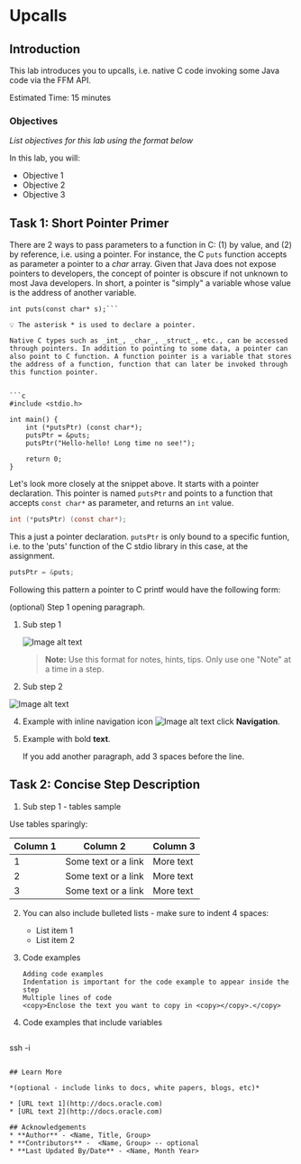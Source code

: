 #  Upcalls

## Introduction


This lab introduces you to upcalls, i.e. native C code invoking some Java code via the FFM API.

Estimated Time: 15 minutes


### Objectives

*List objectives for this lab using the format below*

In this lab, you will:
* Objective 1
* Objective 2
* Objective 3


## Task 1: Short Pointer Primer

There are 2 ways to pass parameters to a function in C: (1) by value, and (2) by reference, i.e. using a pointer. For instance, the C `puts` function accepts as parameter a pointer to a _char_ array. Given that Java does not expose pointers to developers, the concept of pointer is obscure if not unknown to most Java developers. In short, a pointer is "simply" a variable whose value is the address of another variable.

```
int puts(const char* s);```

💡 The asterisk * is used to declare a pointer. 

Native C types such as _int_, _char_, _struct_, etc., can be accessed through pointers. In addition to pointing to some data, a pointer can also point to C function. A function pointer is a variable that stores the address of a function, function that can later be invoked through this function pointer.


```c
#include <stdio.h>

int main() {
    int (*putsPtr) (const char*);
    putsPtr = &puts;
    putsPtr("Hello-hello! Long time no see!");

    return 0;
}
```

Let's look  more closely at the snippet above. It starts with a pointer declaration. This pointer is named `putsPtr` and points to a function that accepts `const char*` as parameter, and returns an `int` value. 
```c
int (*putsPtr) (const char*);
```
This a just a pointer declaration. `putsPtr` is only bound to a specific funtion, i.e. to the 'puts' function of the C stdio library in this case, at the assignment. 

```c
putsPtr = &puts;
```

Following this pattern a pointer to C printf would have the following form:

(optional) Step 1 opening paragraph.

1. Sub step 1

	![Image alt text](images/sample1.png)

	> **Note:** Use this format for notes, hints, tips. Only use one "Note" at a time in a step.

2. Sub step 2

  ![Image alt text](images/sample1.png)

4. Example with inline navigation icon ![Image alt text](images/sample2.png) click **Navigation**.

5. Example with bold **text**.

   If you add another paragraph, add 3 spaces before the line.

## Task 2: Concise Step Description

1. Sub step 1 - tables sample

  Use tables sparingly:

  | Column 1 | Column 2 | Column 3 |
  | --- | --- | --- |
  | 1 | Some text or a link | More text  |
  | 2 |Some text or a link | More text |
  | 3 | Some text or a link | More text |

2. You can also include bulleted lists - make sure to indent 4 spaces:

    - List item 1
    - List item 2

3. Code examples

    ```
    Adding code examples
  	Indentation is important for the code example to appear inside the step
    Multiple lines of code
  	<copy>Enclose the text you want to copy in <copy></copy>.</copy>
    ```

4. Code examples that include variables

	```
  <copy>ssh -i <ssh-key-file></copy>
  ```

## Learn More

*(optional - include links to docs, white papers, blogs, etc)*

* [URL text 1](http://docs.oracle.com)
* [URL text 2](http://docs.oracle.com)

## Acknowledgements
* **Author** - <Name, Title, Group>
* **Contributors** -  <Name, Group> -- optional
* **Last Updated By/Date** - <Name, Month Year>

